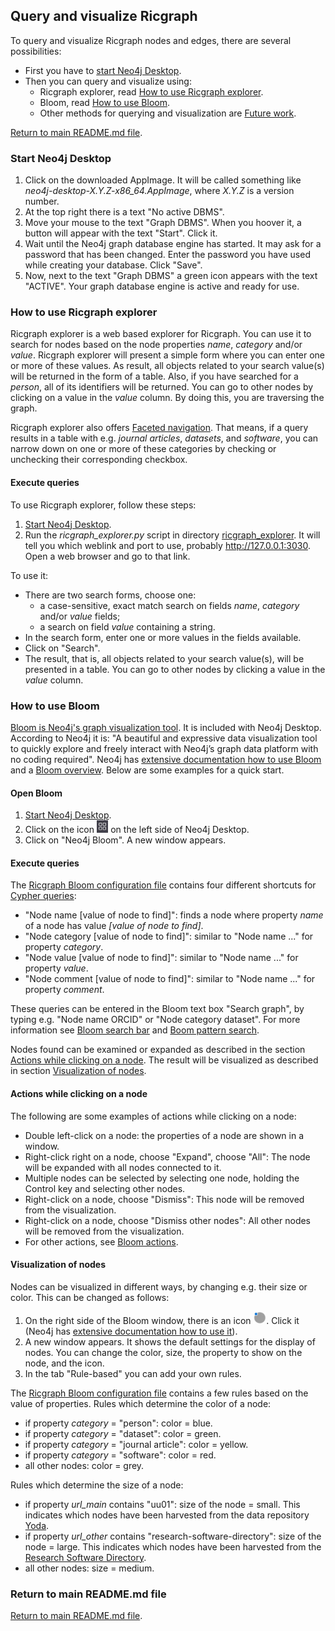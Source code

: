## Query and visualize Ricgraph

To query and visualize Ricgraph nodes and edges, there are several possibilities:

* First you have to [start Neo4j Desktop](#start-neo4j-desktop).
* Then you can query and visualize using:
    * Ricgraph explorer, read [How to use Ricgraph explorer](#How-to-use-ricgraph-explorer).
    * Bloom, read [How to use Bloom](#How-to-use-bloom).
    * Other methods for querying and visualization are
      [Future work](ricgraph_future_work.md).

[Return to main README.md file](../README.md).

### Start Neo4j Desktop

1. Click on the downloaded AppImage. It will be called something
   like *neo4j-desktop-X.Y.Z-x86_64.AppImage*, where *X.Y.Z* is a version number.
1. At the top right there is a text "No active DBMS".
1. Move your mouse to the text "Graph DBMS". When you hoover it, a button
   will appear with the text "Start". Click it.
1. Wait until the Neo4j graph database engine has started.
   It may ask for a password that has
   been changed. Enter the password you have used
   while creating your database. Click "Save".
1. Now, next to the text "Graph DBMS" a green icon appears with
   the text "ACTIVE". Your graph database engine is active and ready for use.

### How to use Ricgraph explorer

Ricgraph explorer is a web based explorer for Ricgraph. You can use it to search for nodes
based on the node properties *name*, *category* and/or *value*. Ricgraph explorer will
present a simple form where you can enter one or more of these values.
As result, all objects related to your search value(s) will be returned in the form
of a table.
Also, if you have searched for a *person*, all of its identifiers will be returned.
You can go to other nodes by clicking on a value in the *value* column. By doing this,
you are traversing the graph.

Ricgraph explorer also offers
[Faceted navigation](https://en.wikipedia.org/wiki/Faceted_search).
That means, if a query results in a table with e.g. *journal articles*, *datasets*,
and *software*, you can narrow down on one or more of these categories by
checking or unchecking their corresponding checkbox.

#### Execute queries

To use Ricgraph explorer, follow these steps:

1. [Start Neo4j Desktop](#Start-neo4j-desktop).
1. Run the *ricgraph_explorer.py* script in directory [ricgraph_explorer](../ricgraph_explorer).
   It will tell you which weblink and port to use, probably
   http://127.0.0.1:3030. Open a web browser and go to that link.

To use it:

* There are two search forms, choose one:
    * a case-sensitive, exact match search on fields
      *name*, *category* and/or *value* fields;
    * a search on field *value* containing a string.
* In the search form, enter one or more values in the fields available.
* Click on "Search".
* The result, that is, all objects related to your search value(s),
  will be presented in a table. You can go to other nodes
  by clicking a value in the *value* column.

### How to use Bloom

[Bloom is Neo4j's graph visualization tool](https://neo4j.com/product/bloom).
It is included with Neo4j Desktop.
According to Neo4j it is:
"A beautiful and expressive data visualization tool to quickly explore and freely interact with
Neo4j’s graph data platform with no coding required".
Neo4j has
[extensive documentation how to use Bloom](https://neo4j.com/docs/bloom-user-guide/current)
and a
[Bloom overview](https://neo4j.com/docs/bloom-user-guide/2.6/bloom-visual-tour/bloom-overview).
Below are some examples for a quick start.

#### Open Bloom

1. [Start Neo4j Desktop](#Start-neo4j-desktop).
1. Click on the icon
   <img src="images/neo4j1.jpg" height="20">
   on the left side of Neo4j Desktop.
1. Click on "Neo4j Bloom". A new window appears.

#### Execute queries

The [Ricgraph Bloom configuration file](ricgraph_install_configure.md#install-bloom-configuration)
contains four different shortcuts for
[Cypher queries](https://en.wikipedia.org/wiki/Cypher_(query_language)):

* "Node name \[value of node to find\]": finds a node
  where property *name* of a node has value *\[value of node to find\]*.
* "Node category \[value of node to find\]": similar to
  "Node name ..." for property *category*.
* "Node value \[value of node to find\]": similar to
  "Node name ..." for property *value*.
* "Node comment \[value of node to find\]": similar to
  "Node name ..." for property *comment*.

These queries can be entered in the Bloom text box "Search graph",
by typing e.g. "Node name ORCID" or "Node category dataset".
For more information see
[Bloom search bar](https://neo4j.com/docs/bloom-user-guide/2.6/bloom-visual-tour/search-bar)
and [Boom pattern
search](https://neo4j.com/docs/bloom-user-guide/current/bloom-tutorial/graph-pattern-search).

Nodes found can be examined or expanded as described in the section
[Actions while clicking on a node](#Actions-while-clicking-on-a-node).
The result will be visualized as described in section
[Visualization of nodes](#Visualization-of-nodes).

#### Actions while clicking on a node

The following are some examples of actions while clicking on a node:

* Double left-click on a node: the properties of a node are shown in a window.
* Right-click right on a node, choose "Expand", choose "All": The node will be
  expanded with all nodes connected to it.
* Multiple nodes can be selected by selecting one node, holding the
  Control key and selecting other nodes.
* Right-click on a node, choose "Dismiss": This node will
  be removed from the visualization.
* Right-click on a node, choose "Dismiss other nodes": All other nodes will
  be removed from the visualization.
* For other actions, see
  [Bloom actions](https://neo4j.com/docs/bloom-user-guide/2.6/bloom-visual-tour/search-bar/#_actions).

#### Visualization of nodes

Nodes can be visualized in different ways, by changing e.g. their
size or color. This can be changed as follows:

1. On the right side of the Bloom window, there is
   an icon <img src="images/neo4j3.jpg" height="20">. Click it
   (Neo4j has [extensive documentation how to use
   it](https://neo4j.com/docs/bloom-user-guide/current/bloom-visual-tour/perspective-drawer)).
1. A new window appears. It shows the default settings for the display
   of nodes. You can change the color, size, the property to
   show on the node, and the icon.
1. In the tab "Rule-based" you can add your own rules.

The [Ricgraph Bloom configuration file](ricgraph_install_configure.md#install-bloom-configuration)
contains a few rules based on the value of properties.
Rules which determine the color of a node:

* if property *category* = "person": color = blue.
* if property *category* = "dataset": color = green.
* if property *category* = "journal article": color = yellow.
* if property *category* = "software": color = red.
* all other nodes: color = grey.

Rules which determine the size of a node:

* if property *url_main* contains "uu01": size of the node = small. This indicates
  which nodes have been harvested from
  the data repository [Yoda](https://search.datacite.org/repositories/delft.uu).
* if property *url_other* contains "research-software-directory": size of the node = large.
  This indicates which nodes have been harvested from
  the [Research Software Directory](https://research-software-directory.org).
* all other nodes: size = medium.

### Return to main README.md file

[Return to main README.md file](../README.md).

